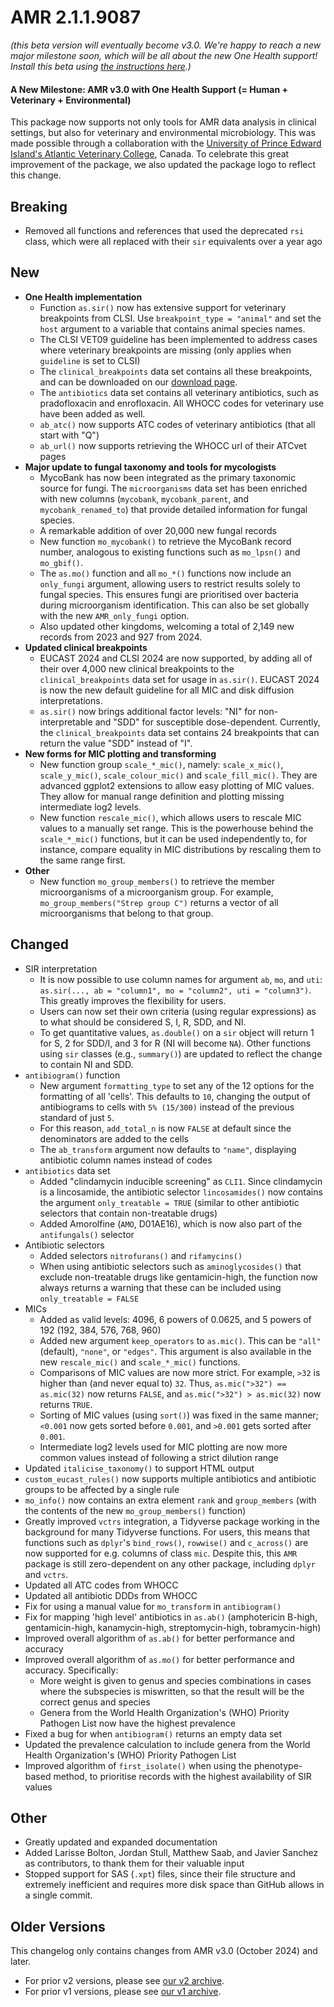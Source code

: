 # AMR 2.1.1.9087

*(this beta version will eventually become v3.0. We're happy to reach a new major milestone soon, which will be all about the new One Health support! Install this beta using [the instructions here](https://msberends.github.io/AMR/#latest-development-version).)*

#### A New Milestone: AMR v3.0 with One Health Support (= Human + Veterinary + Environmental)
This package now supports not only tools for AMR data analysis in clinical settings, but also for veterinary and environmental microbiology. This was made possible through a collaboration with the [University of Prince Edward Island's Atlantic Veterinary College](https://www.upei.ca/avc), Canada. To celebrate this great improvement of the package, we also updated the package logo to reflect this change.

## Breaking
* Removed all functions and references that used the deprecated `rsi` class, which were all replaced with their `sir` equivalents over a year ago

## New
* **One Health implementation**
  * Function `as.sir()` now has extensive support for veterinary breakpoints from CLSI. Use `breakpoint_type = "animal"` and set the `host` argument to a variable that contains animal species names.
  * The CLSI VET09 guideline has been implemented to address cases where veterinary breakpoints are missing (only applies when `guideline` is set to CLSI)
  * The `clinical_breakpoints` data set contains all these breakpoints, and can be downloaded on our [download page](https://msberends.github.io/AMR/articles/datasets.html).
  * The `antibiotics` data set contains all veterinary antibiotics, such as pradofloxacin and enrofloxacin. All WHOCC codes for veterinary use have been added as well.
  * `ab_atc()` now supports ATC codes of veterinary antibiotics (that all start with "Q")
  * `ab_url()` now supports retrieving the WHOCC url of their ATCvet pages
* **Major update to fungal taxonomy and tools for mycologists**
  * MycoBank has now been integrated as the primary taxonomic source for fungi. The `microorganisms` data set has been enriched with new columns (`mycobank`, `mycobank_parent`, and `mycobank_renamed_to`) that provide detailed information for fungal species.
  * A remarkable addition of over 20,000 new fungal records
  * New function `mo_mycobank()` to retrieve the MycoBank record number, analogous to existing functions such as `mo_lpsn()` and `mo_gbif()`.
  * The `as.mo()` function and all `mo_*()` functions now include an `only_fungi` argument, allowing users to restrict results solely to fungal species. This ensures fungi are prioritised over bacteria during microorganism identification. This can also be set globally with the new `AMR_only_fungi` option.
  * Also updated other kingdoms, welcoming a total of 2,149 new records from 2023 and 927 from 2024.
* **Updated clinical breakpoints**
  * EUCAST 2024 and CLSI 2024 are now supported, by adding all of their over 4,000 new clinical breakpoints to the `clinical_breakpoints` data set for usage in `as.sir()`. EUCAST 2024 is now the new default guideline for all MIC and disk diffusion interpretations.
  * `as.sir()` now brings additional factor levels: "NI" for non-interpretable and "SDD" for susceptible dose-dependent. Currently, the `clinical_breakpoints` data set contains 24 breakpoints that can return the value "SDD" instead of "I".
* **New forms for MIC plotting and transforming**
  * New function group `scale_*_mic()`, namely: `scale_x_mic()`, `scale_y_mic()`, `scale_colour_mic()` and `scale_fill_mic()`. They are advanced ggplot2 extensions to allow easy plotting of MIC values. They allow for manual range definition and plotting missing intermediate log2 levels.
  * New function `rescale_mic()`, which allows users to rescale MIC values to a manually set range. This is the powerhouse behind the `scale_*_mic()` functions, but it can be used independently to, for instance, compare equality in MIC distributions by rescaling them to the same range first.
* **Other**
  * New function `mo_group_members()` to retrieve the member microorganisms of a microorganism group. For example, `mo_group_members("Strep group C")` returns a vector of all microorganisms that belong to that group.

## Changed
* SIR interpretation
  * It is now possible to use column names for argument `ab`, `mo`, and `uti`: `as.sir(..., ab = "column1", mo = "column2", uti = "column3")`. This greatly improves the flexibility for users.
  * Users can now set their own criteria (using regular expressions) as to what should be considered S, I, R, SDD, and NI.
  * To get quantitative values, `as.double()` on a `sir` object will return 1 for S, 2 for SDD/I, and 3 for R (NI will become `NA`). Other functions using `sir` classes (e.g., `summary()`) are updated to reflect the change to contain NI and SDD.
* `antibiogram()` function
  * New argument `formatting_type` to set any of the 12 options for the formatting of all 'cells'. This defaults to `10`, changing the output of antibiograms to cells with `5% (15/300)` instead of the previous standard of just `5`.
  * For this reason, `add_total_n` is now `FALSE` at default since the denominators are added to the cells
  * The `ab_transform` argument now defaults to `"name"`, displaying antibiotic column names instead of codes
* `antibiotics` data set
  * Added "clindamycin inducible screening" as `CLI1`. Since clindamycin is a lincosamide, the antibiotic selector `lincosamides()` now contains the argument `only_treatable = TRUE` (similar to other antibiotic selectors that contain non-treatable drugs)
  * Added Amorolfine (`AMO`, D01AE16), which is now also part of the `antifungals()` selector
* Antibiotic selectors
  * Added selectors `nitrofurans()` and `rifamycins()`
  * When using antibiotic selectors such as `aminoglycosides()` that exclude non-treatable drugs like gentamicin-high, the function now always returns a warning that these can be included using `only_treatable = FALSE`
* MICs
  * Added as valid levels: 4096, 6 powers of 0.0625, and 5 powers of 192 (192, 384, 576, 768, 960)
  * Added new argument `keep_operators` to `as.mic()`. This can be `"all"` (default), `"none"`, or `"edges"`. This argument is also available in the new `rescale_mic()` and `scale_*_mic()` functions.
  * Comparisons of MIC values are now more strict. For example, `>32` is higher than (and never equal to) `32`. Thus, `as.mic(">32") == as.mic(32)` now returns `FALSE`, and `as.mic(">32") > as.mic(32)` now returns `TRUE`.
  * Sorting of MIC values (using `sort()`) was fixed in the same manner; `<0.001` now gets sorted before `0.001`, and `>0.001` gets sorted after `0.001`.
  * Intermediate log2 levels used for MIC plotting are now more common values instead of following a strict dilution range
* Updated `italicise_taxonomy()` to support HTML output
* `custom_eucast_rules()` now supports multiple antibiotics and antibiotic groups to be affected by a single rule
* `mo_info()` now contains an extra element `rank` and `group_members` (with the contents of the new `mo_group_members()` function)
* Greatly improved `vctrs` integration, a Tidyverse package working in the background for many Tidyverse functions. For users, this means that functions such as `dplyr`'s `bind_rows()`, `rowwise()` and `c_across()` are now supported for e.g. columns of class `mic`. Despite this, this `AMR` package is still zero-dependent on any other package, including `dplyr` and `vctrs`.
* Updated all ATC codes from WHOCC
* Updated all antibiotic DDDs from WHOCC
* Fix for using a manual value for `mo_transform` in `antibiogram()`
* Fix for mapping 'high level' antibiotics in `as.ab()` (amphotericin B-high, gentamicin-high, kanamycin-high, streptomycin-high, tobramycin-high)
* Improved overall algorithm of `as.ab()` for better performance and accuracy
* Improved overall algorithm of `as.mo()` for better performance and accuracy. Specifically:
  * More weight is given to genus and species combinations in cases where the subspecies is miswritten, so that the result will be the correct genus and species
  * Genera from the World Health Organization's (WHO) Priority Pathogen List now have the highest prevalence
* Fixed a bug for when `antibiogram()` returns an empty data set
* Updated the prevalence calculation to include genera from the World Health Organization's (WHO) Priority Pathogen List
* Improved algorithm of `first_isolate()` when using the phenotype-based method, to prioritise records with the highest availability of SIR values

## Other
* Greatly updated and expanded documentation
* Added Larisse Bolton, Jordan Stull, Matthew Saab, and Javier Sanchez as contributors, to thank them for their valuable input
* Stopped support for SAS (`.xpt`) files, since their file structure and extremely inefficient and requires more disk space than GitHub allows in a single commit.

## Older Versions

This changelog only contains changes from AMR v3.0 (October 2024) and later.

* For prior v2 versions, please see [our v2 archive](https://github.com/msberends/AMR/blob/v2.1.1/NEWS.md).
* For prior v1 versions, please see [our v1 archive](https://github.com/msberends/AMR/blob/v1.8.2/NEWS.md).
